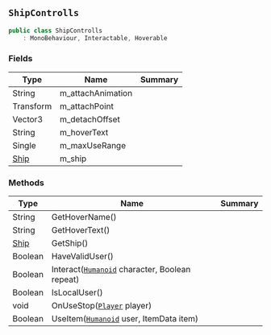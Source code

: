 ## `ShipControlls`

```csharp
public class ShipControlls
    : MonoBehaviour, Interactable, Hoverable
```

### Fields

| Type | Name | Summary | 
| --- | --- | --- | 
| String | m_attachAnimation |  | 
| Transform | m_attachPoint |  | 
| Vector3 | m_detachOffset |  | 
| String | m_hoverText |  | 
| Single | m_maxUseRange |  | 
| [Ship](./Ship.md) | m_ship |  | 


### Methods

| Type | Name | Summary | 
| --- | --- | --- | 
| String | GetHoverName() |  | 
| String | GetHoverText() |  | 
| [Ship](./Ship.md) | GetShip() |  | 
| Boolean | HaveValidUser() |  | 
| Boolean | Interact([`Humanoid`](./Humanoid.md) character, Boolean repeat) |  | 
| Boolean | IsLocalUser() |  | 
| void | OnUseStop([`Player`](./Player.md) player) |  | 
| Boolean | UseItem([`Humanoid`](./Humanoid.md) user, ItemData item) |  | 


